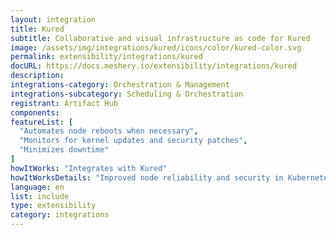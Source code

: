 ```yaml
---
layout: integration
title: Kured
subtitle: Collaborative and visual infrastructure as code for Kured
image: /assets/img/integrations/kured/icons/color/kured-color.svg
permalink: extensibility/integrations/kured
docURL: https://docs.meshery.io/extensibility/integrations/kured
description: 
integrations-category: Orchestration & Management
integrations-subcategory: Scheduling & Orchestration
registrant: Artifact Hub
components: 
featureList: [
  "Automates node reboots when necessary",
  "Monitors for kernel updates and security patches",
  "Minimizes downtime"
]
howItWorks: "Integrates with Kured"
howItWorksDetails: "Improved node reliability and security in Kubernetes"
language: en
list: include
type: extensibility
category: integrations
---
```


